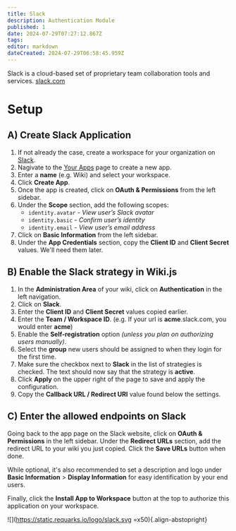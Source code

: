 ```yaml
---
title: Slack
description: Authentication Module
published: 1
date: 2024-07-29T07:27:12.867Z
tags: 
editor: markdown
dateCreated: 2024-07-29T06:58:45.959Z
---
```


Slack is a cloud-based set of proprietary team collaboration tools and services.
[slack.com](https://slack.com)

# Setup

## A) Create Slack Application

1. If not already the case, create a workspace for your organization on [Slack](https://slack.com/).
1. Nagivate to the [Your Apps](https://api.slack.com/apps?new_app=1) page to create a new app.
1. Enter a **name** (e.g. Wiki) and select your workspace.
1. Click **Create App**.
1. Once the app is created, click on **OAuth & Permissions** from the left sidebar.
1. Under the **Scope** section, add the following scopes:
	- `identity.avatar` - *View user’s Slack avatar*
  	- `identity.basic` - *Confirm user’s identity*
  	- `identity.email` - *View user’s email address*
1. Click on **Basic Information** from the left sidebar.
1. Under the **App Credentials** section, copy the **Client ID** and **Client Secret** values. We'll need them later.

## B) Enable the Slack strategy in Wiki.js

1. In the **Administration Area** of your wiki, click on **Authentication** in the left navigation.
1. Click on **Slack**.
1. Enter the **Client ID** and **Client Secret** values copied earlier.
1. Enter the **Team / Workspace ID**. (e.g. If your url is **acme**.slack.com, you would enter **acme**)
1. Enable the **Self-registration** option *(unless you plan on authorizing users manually)*.
1. Select the **group** new users should be assigned to when they login for the first time.
1. Make sure the checkbox next to **Slack** in the list of strategies is checked. The text should now say that the strategy is **active**.
1. Click **Apply** on the upper right of the page to save and apply the configuration.
1. Copy the **Callback URL / Redirect URI** value found below the settings.

## C) Enter the allowed endpoints on Slack

Going back to the app page on the Slack website, click on **OAuth & Permissions** in the left sidebar. Under the **Redirect URLs** section, add the redirect URL to your wiki you just copied. Click the **Save URLs** button when done.

While optional, it's also recommended to set a description and logo under **Basic Information** > **Display Information** for easy identification by your end users.

Finally, click the **Install App to Workspace** button at the top to authorize this application on your workspace.

![](https://static.requarks.io/logo/slack.svg =x50){.align-abstopright}
  
